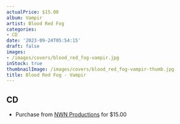 ```yaml
---
actualPrice: $15.00
album: Vampir
artist: Blood Red Fog
categories:
- CD
date: '2023-09-24T05:54:15'
draft: false
images:
- /images/covers/blood_red_fog-vampir.jpg
inStock: true
thumbnailImage: /images/covers/blood_red_fog-vampir-thumb.jpg
title: Blood Red Fog - Vampir
---
```


## CD
* Purchase from [NWN Productions](http://shop.nwnprod.com/index.php?route=product/product&path=93&product_id=17778&sort=pd.name&order=ASC) for $15.00
